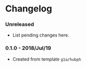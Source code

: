 # Changelog

### Unreleased

* List pending changes here.

### 0.1.0 - 2018/Jul/19

* Created from template `g1a/hubph`

